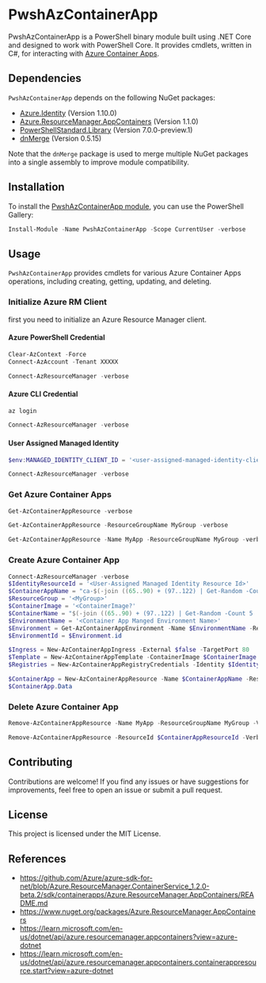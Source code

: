 # PwshAzContainerApp

PwshAzContainerApp is a PowerShell binary module built using .NET Core and designed to work with PowerShell Core. It provides cmdlets, written in C#, for interacting with [Azure Container Apps](https://learn.microsoft.com/en-us/azure/container-apps/overview).

## Dependencies

`PwshAzContainerApp` depends on the following NuGet packages:

- [Azure.Identity](https://www.nuget.org/packages/Azure.Identity/) (Version 1.10.0)
- [Azure.ResourceManager.AppContainers](https://www.nuget.org/packages/Azure.ResourceManager.AppContainers/) (Version 1.1.0)
- [PowerShellStandard.Library](https://www.nuget.org/packages/PowerShellStandard.Library/) (Version 7.0.0-preview.1)
- [dnMerge](https://www.nuget.org/packages/dnMerge/) (Version 0.5.15)

Note that the `dnMerge` package is used to merge multiple NuGet packages into a single assembly to improve module compatibility.

## Installation

To install the [PwshAzContainerApp module](https://www.powershellgallery.com/packages/PwshAzContainerApp), you can use the PowerShell Gallery:

```powershell
Install-Module -Name PwshAzContainerApp -Scope CurrentUser -verbose
```

## Usage

`PwshAzContainerApp` provides cmdlets for various Azure Container Apps operations, including creating, getting, updating, and deleting.

### Initialize Azure RM Client

first you need to initialize an Azure Resource Manager client.

#### Azure PowerShell Credential

```powershell
Clear-AzContext -Force
Connect-AzAccount -Tenant XXXXX

Connect-AzResourceManager -verbose
```

#### Azure CLI Credential

```powershell
az login

Connect-AzResourceManager -verbose
```

#### User Assigned Managed Identity

```powershell
$env:MANAGED_IDENTITY_CLIENT_ID = '<user-assigned-managed-identity-client-id'

Connect-AzResourceManager -verbose
```

### Get Azure Container Apps

```powershell
Get-AzContainerAppResource -verbose
```

```powershell
Get-AzContainerAppResource -ResourceGroupName MyGroup -verbose
```

```powershell
Get-AzContainerAppResource -Name MyApp -ResourceGroupName MyGroup -verbose
```

### Create Azure Container App

```powershell
Connect-AzResourceManager -verbose
$IdentityResourceId = '<User-Assigned Managed Identity Resource Id>'
$ContainerAppName = "ca-$(-join ((65..90) + (97..122) | Get-Random -Count 8 | ForEach-Object {[char]$_}))"
$ResourceGroup = '<MyGroup>'
$ContainerImage = '<ContainerImage?'
$ContainerName = "$(-join ((65..90) + (97..122) | Get-Random -Count 5 | ForEach-Object {[char]$_}))"
$EnvironmentName = '<Container App Manged Environment Name>'
$Environment = Get-AzContainerAppEnvironment -Name $EnvironmentName -ResourceGroupName $ResourceGroup
$EnvironmentId = $Environment.id

$Ingress = New-AzContainerAppIngress -External $false -TargetPort 80
$Template = New-AzContainerAppTemplate -ContainerImage $ContainerImage -ContainerName $ContainerName
$Registries = New-AzContainerAppRegistryCredentials -Identity $IdentityResourceId -Server '<Container Registry Server>'

$ContainerApp = New-AzContainerAppResource -Name $ContainerAppName -ResourceGroupName $ResourceGroup -EnvironmentId $EnvironmentId -ConfigIngressObject $ingress -ContainerTemplate $Template -ConfigRegistries $Registries -Identity $IdentityResourceId -verbose
$ContainerApp.Data
```

### Delete Azure Container App

```powershell
Remove-AzContainerAppResource -Name MyApp -ResourceGroupName MyGroup -Verbose
```

```powershell
Remove-AzContainerAppResource -ResourceId $ContainerAppResourceId -Verbose
```

## Contributing

Contributions are welcome! If you find any issues or have suggestions for improvements, feel free to open an issue or submit a pull request.

## License

This project is licensed under the MIT License.

## References

* https://github.com/Azure/azure-sdk-for-net/blob/Azure.ResourceManager.ContainerService_1.2.0-beta.2/sdk/containerapps/Azure.ResourceManager.AppContainers/README.md
* https://www.nuget.org/packages/Azure.ResourceManager.AppContainers
* https://learn.microsoft.com/en-us/dotnet/api/azure.resourcemanager.appcontainers?view=azure-dotnet
* https://learn.microsoft.com/en-us/dotnet/api/azure.resourcemanager.appcontainers.containerappresource.start?view=azure-dotnet